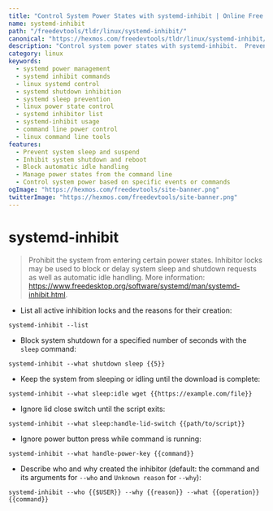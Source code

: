 ```yaml
---
title: "Control System Power States with systemd-inhibit | Online Free DevTools by Hexmos"
name: systemd-inhibit
path: "/freedevtools/tldr/linux/systemd-inhibit/"
canonical: "https://hexmos.com/freedevtools/tldr/linux/systemd-inhibit/"
description: "Control system power states with systemd-inhibit.  Prevent system sleep, shutdown, and idle. Free online tool, no registration required."
category: linux
keywords:
  - systemd power management
  - systemd inhibit commands
  - linux systemd control
  - systemd shutdown inhibition
  - systemd sleep prevention
  - linux power state control
  - systemd inhibitor list
  - systemd-inhibit usage
  - command line power control
  - linux command line tools
features:
  - Prevent system sleep and suspend
  - Inhibit system shutdown and reboot
  - Block automatic idle handling
  - Manage power states from the command line
  - Control system power based on specific events or commands
ogImage: "https://hexmos.com/freedevtools/site-banner.png"
twitterImage: "https://hexmos.com/freedevtools/site-banner.png"
---
```


# systemd-inhibit

> Prohibit the system from entering certain power states.
> Inhibitor locks may be used to block or delay system sleep and shutdown requests as well as automatic idle handling.
> More information: <https://www.freedesktop.org/software/systemd/man/systemd-inhibit.html>.

- List all active inhibition locks and the reasons for their creation:

`systemd-inhibit --list`

- Block system shutdown for a specified number of seconds with the `sleep` command:

`systemd-inhibit --what shutdown sleep {{5}}`

- Keep the system from sleeping or idling until the download is complete:

`systemd-inhibit --what sleep:idle wget {{https://example.com/file}}`

- Ignore lid close switch until the script exits:

`systemd-inhibit --what sleep:handle-lid-switch {{path/to/script}}`

- Ignore power button press while command is running:

`systemd-inhibit --what handle-power-key {{command}}`

- Describe who and why created the inhibitor (default: the command and its arguments for `--who` and `Unknown reason` for `--why`):

`systemd-inhibit --who {{$USER}} --why {{reason}} --what {{operation}} {{command}}`
